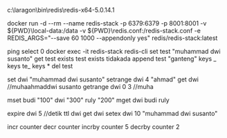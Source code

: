 c:\laragon\bin\redis\redis-x64-5.0.14.1

docker run -d --rm --name redis-stack -p 6379:6379 -p 8001:8001 -v ${PWD}\local-data\:/data -v ${PWD}\redis.conf:/redis-stack.conf -e REDIS_ARGS="--save 60 1000 --appendonly yes" redis/redis-stack:latest

ping
select 0
docker exec -it redis-stack redis-cli
set test "muhammad dwi susanto"
get test
exists test
exists tidakada
append test "ganteng"
keys _
keys te_
keys \*
del test

<!-- get-range -->

set dwi "muhammad dwi susanto"
setrange dwi 4 "ahmad"
get dwi //muhaahmaddwi susanto
getrange dwi 0 3 //muha

<!-- mget mset | multiple data string -->

mset budi "100" dwi "300" ruly "200"
mget dwi budi ruly

<!-- expiration -->

expire dwi 5 //detik
ttl dwi
get dwi
setex dwi 10 "muhammad dwi susanto"

<!-- increment dan decrement -->
incr counter
decr counter
incrby counter 5
decrby counter 2
